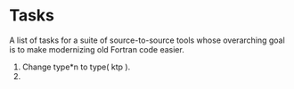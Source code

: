 # Tasks
A list of tasks for a suite of source-to-source tools whose overarching goal is to make modernizing old Fortran code easier.

1. Change type*n to type( ktp ).
2.

